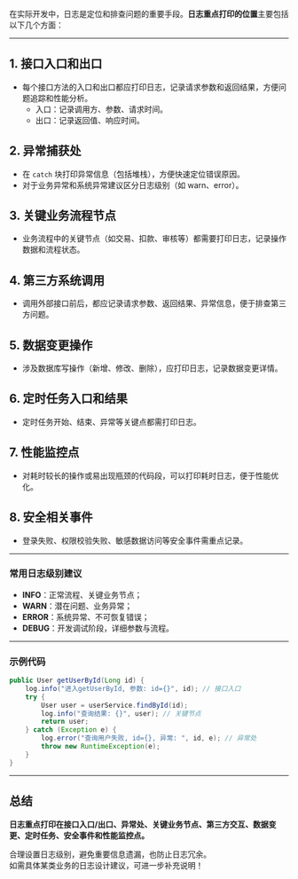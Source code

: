 在实际开发中，日志是定位和排查问题的重要手段。**日志重点打印的位置**主要包括以下几个方面：

---

## 1. **接口入口和出口**
- 每个接口方法的入口和出口都应打印日志，记录请求参数和返回结果，方便问题追踪和性能分析。
  - 入口：记录调用方、参数、请求时间。
  - 出口：记录返回值、响应时间。

## 2. **异常捕获处**
- 在 `catch` 块打印异常信息（包括堆栈），方便快速定位错误原因。
- 对于业务异常和系统异常建议区分日志级别（如 warn、error）。

## 3. **关键业务流程节点**
- 业务流程中的关键节点（如交易、扣款、审核等）都需要打印日志，记录操作数据和流程状态。

## 4. **第三方系统调用**
- 调用外部接口前后，都应记录请求参数、返回结果、异常信息，便于排查第三方问题。

## 5. **数据变更操作**
- 涉及数据库写操作（新增、修改、删除），应打印日志，记录数据变更详情。

## 6. **定时任务入口和结果**
- 定时任务开始、结束、异常等关键点都需打印日志。

## 7. **性能监控点**
- 对耗时较长的操作或易出现瓶颈的代码段，可以打印耗时日志，便于性能优化。

## 8. **安全相关事件**
- 登录失败、权限校验失败、敏感数据访问等安全事件需重点记录。

---

### 常用日志级别建议

- **INFO**：正常流程、关键业务节点；
- **WARN**：潜在问题、业务异常；
- **ERROR**：系统异常、不可恢复错误；
- **DEBUG**：开发调试阶段，详细参数与流程。

---

### 示例代码

```java
public User getUserById(Long id) {
    log.info("进入getUserById, 参数: id={}", id); // 接口入口
    try {
        User user = userService.findById(id);
        log.info("查询结果: {}", user); // 关键节点
        return user;
    } catch (Exception e) {
        log.error("查询用户失败, id={}, 异常: ", id, e); // 异常处
        throw new RuntimeException(e);
    }
}
```

---

## 总结

**日志重点打印在接口入口/出口、异常处、关键业务节点、第三方交互、数据变更、定时任务、安全事件和性能监控点。**

合理设置日志级别，避免重要信息遗漏，也防止日志冗余。  
如需具体某类业务的日志设计建议，可进一步补充说明！